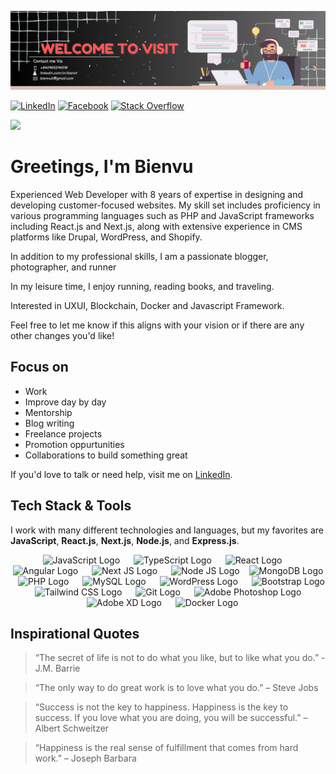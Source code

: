 ![](images/banner.png)

[![LinkedIn](https://img.shields.io/badge/LinkedIn-%230077B5.svg?style=flat&logo=linkedin&logoColor=white)](https://www.linkedin.com/in/bienvt/)
[![Facebook](https://img.shields.io/badge/Facebook-%231876F3.svg?style=flat&logo=Facebook&logoColor=white)](https://www.facebook.com/bienvu.it)
[![Stack Overflow](https://img.shields.io/badge/-Stackoverflow-FE7A16?style=flat&logo=stack-overflow&logoColor=white)](https://stackoverflow.com/users/26423879/bienvu)

[![](https://visitcount.itsvg.in/api?id=hassibmoddasser&label=Profile%20Views&color=9&icon=5&pretty=true)](https://visitcount.itsvg.in)

# Greetings, I'm Bienvu

Experienced Web Developer with 8 years of expertise in designing and developing customer-focused websites. My skill set includes proficiency in various programming languages such as PHP and JavaScript frameworks including React.js and Next.js, along with extensive experience in CMS platforms like Drupal, WordPress, and Shopify.

In addition to my professional skills, I am a passionate blogger, photographer, and runner

In my leisure time, I enjoy running, reading books, and traveling.

Interested in UXUI, Blockchain, Docker and Javascript Framework.

Feel free to let me know if this aligns with your vision or if there are any other changes you'd like!

## Focus on

- Work
- Improve day by day
- Mentorship
- Blog writing
- Freelance projects
- Promotion oppurtunities
- Collaborations to build something great

If you'd love to talk or need help, visit me on [LinkedIn](https://www.linkedin.com/in/bienvt).

## Tech Stack & Tools

I work with many different technologies and languages, but my favorites are **JavaScript**, **React.js**, **Next.js**, **Node.js**, and **Express.js**.

<p align="center">
  <img src="https://cdn.worldvectorlogo.com/logos/logo-javascript.svg" title="JavaScript" alt="JavaScript Logo" width="57" /> &emsp;
  <img src="https://cdn.worldvectorlogo.com/logos/typescript.svg" title="TypeScript" alt="TypeScript Logo" width="57" /> &emsp;
  <img src="https://brandlogos.net/wp-content/uploads/2020/09/react-logo.png" title="React JS" alt="React Logo" width="64" /> &emsp;
  <img src="https://cdn.worldvectorlogo.com/logos/angular-icon-1.svg" title="Angular" alt="Angular Logo" width="55" /> &emsp;
  <img src="https://cdn.worldvectorlogo.com/logos/next-js.svg" title="Next JS" alt="Next JS Logo" width="60"/> &emsp;
  <img src="https://cdn.worldvectorlogo.com/logos/nodejs-1.svg" title="Node JS" alt="Node JS Logo" width="96"/> &ensp;
  <img src="https://cdn.worldvectorlogo.com/logos/mongodb-icon-1.svg" title="MongoDB" alt="MongoDB Logo" width="64"/> &ensp;
  <img src="https://i.ibb.co/LzmYpDX/146-1466902-php-logo-png-transparent-php-logo-png-png-removebg-preview.png" title="PHP" alt="PHP Logo" width="62"/> &emsp;
  <img src="https://cdn.worldvectorlogo.com/logos/mysql-6.svg" title="MySQL" alt="MySQL Logo" width="56"/> &emsp;
  <img src="https://upload.wikimedia.org/wikipedia/commons/thumb/9/98/WordPress_blue_logo.svg/1024px-WordPress_blue_logo.svg.png" title="WordPress" alt="WordPress Logo" width="57"/> &emsp;
  <img src="https://cdn.worldvectorlogo.com/logos/bootstrap-5-1.svg" title="Bootstrap" alt="Bootstrap Logo" width="68" /> &emsp;
  <img src="https://cdn.worldvectorlogo.com/logos/tailwindcss.svg" title="Tailwind CSS" alt="Tailwind CSS Logo" width="78" /> &emsp;
  <img src="https://cdn.worldvectorlogo.com/logos/git-icon.svg" title="Git" alt="Git Logo" width="50"/> &emsp;
  <img src="https://cdn.worldvectorlogo.com/logos/adobe-photoshop-2.svg" title="Adobe Photoshop" alt="Adobe Photoshop Logo" width="55"/> &emsp;
  <img src="https://cdn.worldvectorlogo.com/logos/adobe-xd-1.svg" title="Adobe XD" alt="Adobe XD Logo" width="55"/> &emsp;
  <img src="https://cdn.worldvectorlogo.com/logos/docker.svg" title="Docker" alt="Docker Logo" width="62"/> &emsp;
</p>

## Inspirational Quotes

> “The secret of life is not to do what you like, but to like what you do.” - J.M. Barrie

> “The only way to do great work is to love what you do.” – Steve Jobs

> “Success is not the key to happiness. Happiness is the key to success. If you love what you are doing, you will be successful.” – Albert Schweitzer

> “Happiness is the real sense of fulfillment that comes from hard work.” – Joseph Barbara
